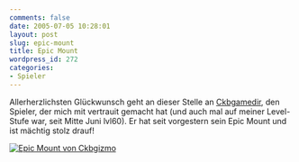 ```yaml
---
comments: false
date: 2005-07-05 10:28:01
layout: post
slug: epic-mount
title: Epic Mount
wordpress_id: 272
categories:
- Spieler
---
```


Allerherzlichsten Glückwunsch geht an dieser Stelle an [Ckbgamedir](http://www.warcraftrealms.com/charhistory/6711097), den Spieler, der mich mit <Pro Patria> vertrauit gemacht hat (und auch mal auf meiner Level-Stufe war, seit Mitte Juni lvl60). Er hat seit vorgestern sein Epic Mount und ist mächtig stolz drauf!

[![Epic Mount von Ckbgizmo](http://photos18.flickr.com/23711688_476df0839d_o.jpg)](http://www.flickr.com/photos/walsweer/23711688/)
